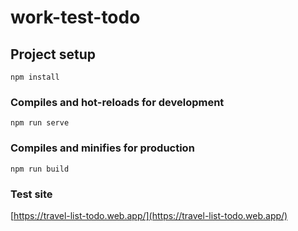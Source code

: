 # work-test-todo

## Project setup
```
npm install
```

### Compiles and hot-reloads for development
```
npm run serve
```

### Compiles and minifies for production
```
npm run build
```

### Test site
[https://travel-list-todo.web.app/](https://travel-list-todo.web.app/)
